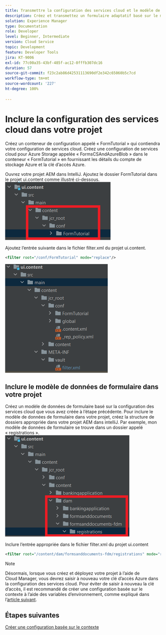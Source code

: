 ```yaml
---
title: Transmettre la configuration des services cloud et le modèle de données de formulaire vers l’instance cloud
description: Créez et transmettez un formulaire adaptatif basé sur le modèle de données de formulaire de stockage Azure vers l’instance cloud.
solution: Experience Manager
type: Documentation
role: Developer
level: Beginner, Intermediate
version: Cloud Service
topic: Development
feature: Developer Tools
jira: KT-9006
exl-id: 77c00a35-43bf-485f-ac12-0fffb307dc16
duration: 57
source-git-commit: f23c2ab86d42531113690df2e342c65060b5c7cd
workflow-type: tm+mt
source-wordcount: '227'
ht-degree: 100%

---
```


# Inclure la configuration des services cloud dans votre projet

Créez un conteneur de configuration appelé « FormTutorial » qui contiendra votre configuration de services cloud.
Créez une configuration de services cloud pour Azure Storage appelée « FormsCSAndAzureBlob » dans le conteneur « FormTutorial » en fournissant les détails du compte de stockage Azure et la clé d’accès Azure.

Ouvrez votre projet AEM dans IntelliJ. Ajoutez le dossier FormTutorial dans le projet ui.content comme illustré ci-dessous.
![cloud-services-configuration](assets/cloud-services-configuration.png)

Ajoutez l’entrée suivante dans le fichier filter.xml du projet ui.content.

```xml
<filter root="/conf/FormTutorial" mode="replace"/>
```

![filter-xml](assets/ui-content-filter.png)

## Inclure le modèle de données de formulaire dans votre projet

Créez un modèle de données de formulaire basé sur la configuration des services cloud que vous avez créée à l’étape précédente. Pour inclure le modèle de données de formulaire dans votre projet, créez la structure de dossiers appropriée dans votre projet AEM dans intelliJ. Par exemple, mon modèle de données de formulaire se trouve dans un dossier appelé « registrations ».
![fdm-content](assets/ui-content-fdm.png)

Inclure l’entrée appropriée dans le fichier filter.xml du projet ui.content

```xml
<filter root="/content/dam/formsanddocuments-fdm/registrations" mode="replace"/>
```


>[!NOTE]
>
>Désormais, lorsque vous créez et déployez votre projet à l’aide de Cloud Manager, vous devrez saisir à nouveau votre clé d’accès Azure dans la configuration des services cloud. Pour éviter de saisir à nouveau la clé d’accès, il est recommandé de créer une configuration basée sur le contexte à l’aide des variables d’environnement, comme expliqué dans l’[article suivant](./context-aware-fdm.md).

## Étapes suivantes

[Créer une configuration basée sur le contexte](./context-aware-fdm.md)
